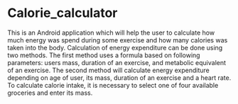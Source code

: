 # Calorie_calculator
This is an Android application which will help the user to calculate how much energy was spend during some exercise and how many calories was taken into the body. Calculation of energy expenditure can be done using two methods. The first method uses a formula based on following parameters: users mass, duration of an exercise, and metabolic equivalent of an exercise. The second method will calculate energy expenditure depending on age of user, its mass, duration of an exercise and a heart rate. To calculate calorie intake, it is necessary to select one of four available groceries and enter its mass.
